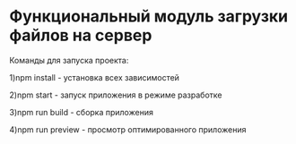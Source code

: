 # Функциональный модуль загрузки файлов на сервер 
Команды для запуска проекта:


1)npm install - установка всех зависимостей


2)npm start - запуск приложения в режиме разработке


3)npm run build - сборка приложения

4)npm run preview -  просмотр оптимированного приложения
